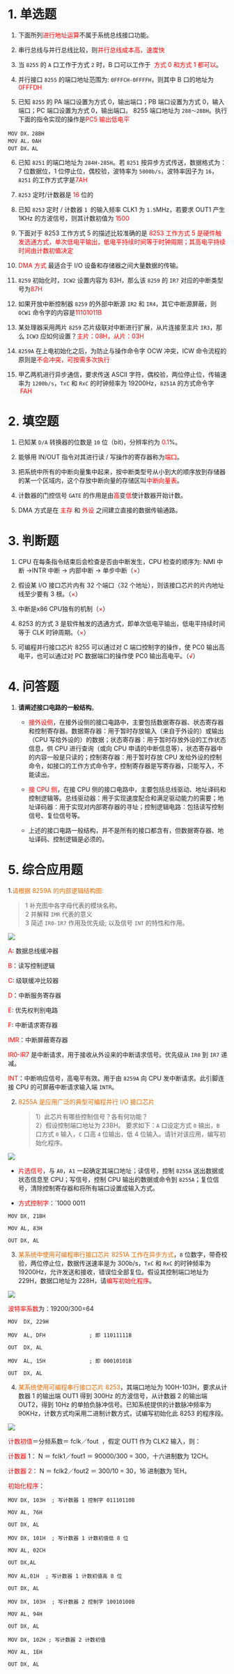 # 1. 单选题

1. 下面所列<font color=" #ff0000 ">进行地址运算</font>不属于系统总线接口功能。
2. 串行总线与并行总线比较，则<font color="#ff0000">并行总线成本高，速度快</font>

3. 当 `8255` 的 `A` 口工作于方式 `2` 时，B 口可以工作于  <font color="#ff0000">方式 0 和方式 1 都可以</font>。

4. 并行接口 `8255` 的端口地址范围为: `0FFFCH-0FFFFH`，则其中 B 口的地址为<font color=" #ff0000 ">0FFFDH</font>

5. 已知 `8255` 的 PA 端口设置为方式 0，输出端口；PB 端口设置为方式 0，输入端口；PC 端口设置为方式 0，输出端口。 8255 端口地址为 `288～28BH`。执行下面的指令实现的操作是<font color="#ff0000">PC5 输出低电平</font>

```armasm
MOV DX，28BH
MOV AL，0AH
OUT DX，AL
```

6. 已知 `8251` 的端口地址为 `284H-285H`。若 `8251` 按异步方式传送，数据格式为：7 位数据位，1 位停止位，偶校验，波特率为 `5000b/s`，波特率因子为 `16`，`8251` 的工作方式字是<font color=" #ff0000 ">7AH</font>

7. `8253` 定时/计数器是 <font color="#ff0000">16</font> 位的

8. 已知 `8253` 定时 / 计数器 `1 `的输入频率 CLK1 为 `1.5`MHz，若要求 OUT1 产生 1KHz 的方波信号，则其计数初值为 <font color="#ff0000">1500</font>

9. 下面对于 8253 工作方式 5 的描述比较准确的是 <font color="#ff0000">8253 工作方式 5 是硬件触发选通方式，单次低电平输出，低电平持续时间等于时钟周期；其高电平持续时间由计数初值决定</font>

10. <font color="#ff0000">DMA 方式</font> 最适合于 I/O 设备和存储器之间大量数据的传输。

11. `8259` 初始化时，`ICW2` 设置内容为 83H，那么该 `8259` 的 `IR7` 对应的中断类型号为<font color="#ff0000">87H</font>

12. 如果开放中断控制器 `8259` 的外部中断源 `IR2` 和 `IR4`，其它中断源屏蔽，则 `OCW1` 命令字的内容是<font color="#ff0000">11101011B</font>

13. 某处理器采用两片 `8259` 芯片级联对中断进行扩展，从片连接至主片 `IR3`，那么 `ICW3` 应如何设置？<font color="#ff0000">主片：08H，从片：03H</font>

14. `8259A` 在上电初始化之后，为防止与操作命令字 OCW 冲突，ICW 命令流程的原则是<font color="#ff0000">不会冲突，可按需多次执行</font>

15. 甲乙两机进行异步通信，要求传送 ASCII 字符，偶校验，两位停止位，传输速率为 `1200b/s`，`TxC` 和 `RxC` 的时钟频率为 19200Hz，`8251A` 的方式命令字  <font color="#ff0000">FAH</font>

# 2. 填空题

1. 已知某 `D/A` 转换器的位数是 `10` 位（bit)，分辨率约为 <font color="#ff0000">0.1</font>%。

2. 能够用 IN/OUT 指令对其进行读 / 写操作的寄存器称为<font color="#ff0000">端口</font>。

3. 把系统中所有的中断向量集中起来，按中断类型号从小到大的顺序放到存储器的某一个区域内，这个存放中断向量的存储区叫<font color="#ff0000">中断向量表</font>。

4. 计数器的门控信号 `GATE` 的作用是由<font color="#ff0000">高</font>变<font color="#ff0000">低</font>使计数器开始计数。

5. DMA 方式是在 <font color=" #ff0000 ">主存</font> 和 <font color=" #ff0000 ">外设</font> 之间建立直接的数据传输通路。

# 3. 判断题

1. CPU 在每条指令结束后会检查是否由中断发生，CPU 检查的顺序为: NMI 中断 ->INTR 中断 -> 内部中断 -> 单步中断（<font color="#ff0000">×</font>）

2. 假设某 I/O 接口芯片内有 32 个端口（32 个地址），则该接口芯片的片内地址线至少要有 3 根。（<font color=" #ff0000 ">×</font>）

3. 中断是x86 CPU独有的机制（<font color=" #ff0000 ">×</font>）

4. 8253 的方式 3 是软件触发的选通方式，即单次低电平输出，低电平持续时间等于 CLK 时钟周期。（<font color=" #ff0000 ">×</font>）

5. 可编程并行接口芯片 8255 可以通过对 C 端口控制字的操作，使 PC0 输出高电平，也可以通过对 PC 数据端口的操作使 PC0 输出高电平。（<font color=" #ff0000 ">√</font>）


# 4. 问答题

1. **请阐述接口电路的一般结构**。

   - <font color=" #ff0000 ">接外设侧</font>，在接外设侧的接口电路中，主要包括数据寄存器、状态寄存器和控制寄存器。数据寄存器：用于暂时存放输入（来自于外设的）或输出（CPU 写给外设的）的数据；状态寄存器：用于暂时存放外设的工作状态信息，供 CPU 进行查询（或向 CPU 申请的中断信息等），状态寄存器中的内容一般是只读的；控制寄存器：用于暂时存放 CPU 发给外设的控制命令，如接口的工作方式命令字，控制寄存器是写寄存器，只能写入，不能读出。

   - <font color=" #ff0000 ">接 CPU 侧</font>，在接 CPU 侧的接口电路中，主要包括总线驱动、地址译码和控制逻辑等。总线驱动器：用于实现速度配合和满足驱动能力的需要；地址译码器：用于实现对内部寄存器的寻址；控制逻辑电路：包括读写控制信号、复位信号等。

   - 上述的接口电路一般结构，并不是所有的接口都含有，但数据寄存器、地址译码、控制逻辑是必须的。

# 5. 综合应用题

1.<font color=" #e36c09 ">请根据 8259A 的内部逻辑结构图:</font>  
> 1 补充图中各字母代表的模块名称。  
> 2 并解释 `IMR` 代表的意义  
> 3 简述 `IR0-IR7` 作用及优先级; 以及信号 `INT` 的特性和作用。

![](https://pan.lmio.xyz/pic/e3a9dd0003814264381ad4bc9b5f9674.png)

<font color=" #ff0000 ">A</font>: 数据总线缓冲器

<font color=" #ff0000 ">B</font>：读写控制逻辑

<font color=" #ff0000 ">C</font>: 级联缓冲比较器

<font color=" #ff0000 ">D</font>：中断服务寄存器

<font color=" #ff0000 ">E</font>: 优先权判别电路 

<font color=" #ff0000 ">F</font>: 中断请求寄存器

<font color=" #ff0000 ">IMR</font>：中断屏蔽寄存器

<font color=" #ff0000 ">IR0-IR7</font> 是中断请求，用于接收从外设来的中断请求信号。优先级从 `IR0` 到 `IR7` 递减。

<font color=" #ff0000 ">INT</font>：中断响应信号，高电平有效。用于由 `8259A` 向 CPU 发中断请求。此引脚连接 CPU 的可屏蔽中断请求输入端 `INTR`。

2. <font color="#e36c09">8255A 是应用广泛的典型可编程并行 I/O 接口芯片</font>

   >1）此芯片有哪些控制信号？各有何功能？  
   >2）假设控制端口地址为 23BH。 
   >要求如下：`A` 口设定方式 `0` 输出，`B` 口方式 `0` 输入，`C` 口高 `4` 位输出，低 4 位输入。请针对该应用，编写初始化程序。

![](https://pan.lmio.xyz/pic/04cfa2f7fef5c1701dbf84b5eb40dac4.png)

   - <font color=" #ff0000 ">片选信号</font>，与 `A0`，`A1` 一起确定其端口地址；读信号，控制 `8255A` 送出数据或状态信息至 CPU；写信号，控制 CPU 输出的数据或命令到 `8255A`；复位信号，清除控制寄存器和将所有端口设置成输入方式。

   - <font color=" #ff0000 ">方式控制字</font>：`1000 0011

```armasm
MOV DX, 21BH 

MOV AL, 83H 

OUT DX, AL 
```

3. <font color="#e36c09">某系统中使用可编程串行接口芯片 8251A 工作在异步方式</font>，`8` 位数字，带奇校验，两位停止位，数据传送速率是为 300b/s，`TxC` 和 `RxC` 的时钟频率为 19200Hz，允许发送和接收，错误位全部复位。假设其控制端口地址为 229H，数据口地址为 228H，请<font color="#ff0000">编写初始化程序</font>。

![](https://pan.lmio.xyz/pic/3051476aa628a116b3abe7c34ec425a9.png)

   <font color=" #ff0000 ">波特率系数</font>为：19200/300=64

```armasm
MOV  DX, 229H 

MOV  AL, DFH              ; 即 11011111B 

OUT  DX, AL 

MOV  AL, 15H              ; 即 00010101B 

OUT  DX, AL     
```

4. <font color="#e36c09">某系统使用可编程串行接口芯片 8253</font>，其端口地址为 100H-103H，要求从计数器 1 的输出端 OUT1 得到 300Hz 的方波信号，从计数器 2 的输出端 OUT2，得到 10Hz 的单拍负脉冲信号。已知系统提供的计数脉冲频率为 90KHz，计数方式均采用二进制计数方式，试编写初始化此 8253 的程序段。

![](https://pan.lmio.xyz/pic/0c784d0e1e2d9e345a003c4fb24ab291.png)

   <font color=" #ff0000 ">计数初值</font>＝分频系数＝ fclk／fout  ，假定 OUT1 作为 CLK2 输入，则：

   <font color=" #ff0000 ">计数器 </font>1： N ＝ fclk1／fout1 ＝ 90000/300 = 300，十六进制数为 12CH。

   <font color=" #ff0000 ">计数器 2</font>： N ＝ fclk2／fout2 ＝ 300/10 = 30，16 进制数为 1EH。

   <font color=" #ff0000 ">初始化程序</font>：

```armasm
MOV DX, 103H  ; 写计数器 1 控制字 01110110B 

MOV AL, 76H 

OUT DX, AL 

MOV DX, 101H  ; 写计数器 1 计数初值低 8 位 

MOV AL, 02CH 

OUT DX,AL 

MOV AL,01H  ; 写计数器 1 计数初值高 8 位 

OUT DX, AL 

MOV DX, 103H  ; 写计数器 2 控制字 10010100B 

MOV AL, 94H 

OUT DX, AL 

MOV DX, 102H ; 写计数器 2 计数初值 

MOV AL, 1EH 

OUT DX, AL

```